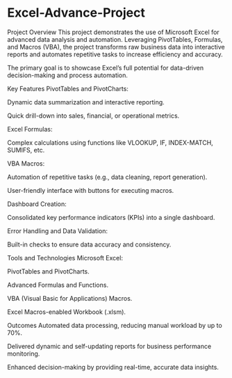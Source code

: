 # Excel-Advance-Project
Project Overview
This project demonstrates the use of Microsoft Excel for advanced data analysis and automation.
Leveraging PivotTables, Formulas, and Macros (VBA), the project transforms raw business data into interactive reports and automates repetitive tasks to increase efficiency and accuracy.

The primary goal is to showcase Excel’s full potential for data-driven decision-making and process automation.

Key Features
PivotTables and PivotCharts:

Dynamic data summarization and interactive reporting.

Quick drill-down into sales, financial, or operational metrics.

Excel Formulas:

Complex calculations using functions like VLOOKUP, IF, INDEX-MATCH, SUMIFS, etc.

VBA Macros:

Automation of repetitive tasks (e.g., data cleaning, report generation).

User-friendly interface with buttons for executing macros.

Dashboard Creation:

Consolidated key performance indicators (KPIs) into a single dashboard.

Error Handling and Data Validation:

Built-in checks to ensure data accuracy and consistency.

Tools and Technologies
Microsoft Excel:

PivotTables and PivotCharts.

Advanced Formulas and Functions.

VBA (Visual Basic for Applications) Macros.

Excel Macros-enabled Workbook (.xlsm).

Outcomes
Automated data processing, reducing manual workload by up to 70%.

Delivered dynamic and self-updating reports for business performance monitoring.

Enhanced decision-making by providing real-time, accurate data insights.
